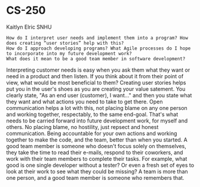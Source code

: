 # CS-250
Kaitlyn Elric
SNHU

    How do I interpret user needs and implement them into a program? How does creating “user stories” help with this?
    How do I approach developing programs? What Agile processes do I hope to incorporate into my future development work?
    What does it mean to be a good team member in software development?
  Interpreting customer needs is easy when you ask them what they want or need in a product and then listen. If you think about it from their point of view, what would be most beneficial to them? Creating user stories helps put you in the user's shoes as you are creating your value satement. You clearly state, "As an end user (customer), I want..." and then you state what they want and what actions you need to take to get there. 
  Open communication helps a lot with this, not placing blame on any one person and working together, respectably, to the same end-goal. That's what needs to be carried forward into future development work, for myself and others. No placing blame, no hostility, just repsect and honest communication. Being accountable for your own actions and working together to make the code, and the team, better than when you started. 
  A good team member is someone who doesn't focus solely on themselves, they take the time to read their e-mails, respond to their coworkers, and work with their team members to complete their tasks. For example, what good is one single developer without a tester? Or even a fresh set of eyes to look at their work to see what they could be missing? A team is more than one person, and a good team member is someone who remembers that.
